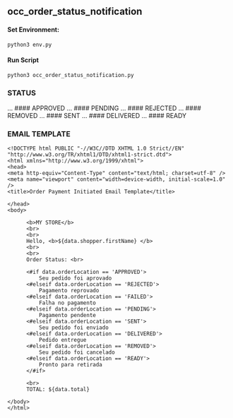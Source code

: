 ## occ_order_status_notification

#### Set Environment:
```
python3 env.py
```

#### Run Script
```
python3 occ_order_status_notification.py
```

### STATUS

... #### APPROVED
... #### PENDING
... #### REJECTED
... #### REMOVED
... #### SENT
... #### DELIVERED
... #### READY

### EMAIL TEMPLATE
```
<!DOCTYPE html PUBLIC "-//W3C//DTD XHTML 1.0 Strict//EN" "http://www.w3.org/TR/xhtml1/DTD/xhtml1-strict.dtd">
<html xmlns="http://www.w3.org/1999/xhtml">
<head>
<meta http-equiv="Content-Type" content="text/html; charset=utf-8" />
<meta name="viewport" content="width=device-width, initial-scale=1.0" />
<title>Order Payment Initiated Email Template</title>

</head>
<body>

      <b>MY STORE</b>
      <br>
      <br>
      Hello, <b>${data.shopper.firstName} </b>
      <br>
      <br>
      Order Status: <br>

      <#if data.orderLocation == 'APPROVED'>
          Seu pedido foi aprovado
      <#elseif data.orderLocation == 'REJECTED'>
          Pagamento reprovado
      <#elseif data.orderLocation == 'FAILED'>
          Falha no pagamento
      <#elseif data.orderLocation == 'PENDING'>
          Pagamento pendente
      <#elseif data.orderLocation == 'SENT'>
          Seu pedido foi enviado
      <#elseif data.orderLocation == 'DELIVERED'>
          Pedido entregue
      <#elseif data.orderLocation == 'REMOVED'>
          Seu pedido foi cancelado
      <#elseif data.orderLocation == 'READY'>
          Pronto para retirada
      </#if>

      <br>
      TOTAL: ${data.total}

</body>
</html>
```
